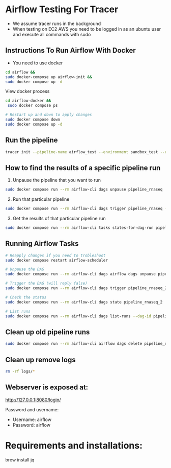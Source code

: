 # Airflow Testing For Tracer 
- We assume tracer runs in the background
- When testing on EC2 AWS you need to be logged in as an ubuntu user and execute all commands with sudo 


## Instructions To Run Airflow With Docker
- You need to use docker

```bash
cd airflow &&
sudo docker-compose up airflow-init &&
sudo docker compose up -d    
```

View docker process 
```bash
cd airflow-docker &&
 sudo docker compose ps
```

```bash
# Restart up and down to apply changes
sudo docker compose down
sudo docker compose up -d
```

## Run the pipeline 
```bash
tracer init --pipeline-name airflow_test --environment sandbox_test --user-operator vincent --pipeline-type rnaseq
```

## How to find the results of a specific pipeline run

1. Unpause the pipeline that you want to run
```bash
sudo docker compose run --rm airflow-cli dags unpause pipeline_rnaseq
```

2. Run that particular pipeline
```bash
sudo docker compose run --rm airflow-cli dags trigger pipeline_rnaseq --run-id=my_custom_run_001
```
3. Get the results of that particular pipeline run
```bash
sudo docker compose run --rm airflow-cli tasks states-for-dag-run pipeline_rnaseq my_custom_run_001
```

## Running Airflow Tasks
```bash
# Reapply changes if you need to trobleshoot
sudo docker compose restart airflow-scheduler
```

```bash
# Unpause the DAG
sudo docker compose run --rm airflow-cli dags airflow dags unpause pipeline_rnaseq_2

# Trigger the DAG (will reply false)
sudo docker compose run --rm airflow-cli dags trigger pipeline_rnaseq_2

# Check the status
sudo docker compose run --rm airflow-cli dags state pipeline_rnaseq_2

# List runs
sudo docker compose run --rm airflow-cli dags list-runs --dag-id pipeline_rnaseq_2
```

## Clean up old pipeline runs
```bash
sudo docker compose run --rm airflow-cli airflow dags delete pipeline_rnaseq_2
```


## Clean up remove logs

```bash
rm -rf logs/* 
```

## Webserver is exposed at:
http://127.0.0.1:8080/login/

Password and username:
- Username: airflow
- Password: airflow


# Requirements and installations:
brew install jq
